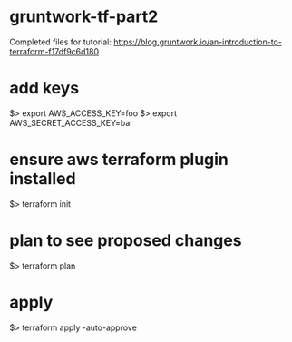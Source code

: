 # gruntwork-tf-part2

Completed files for tutorial: https://blog.gruntwork.io/an-introduction-to-terraform-f17df9c6d180

# add keys
$> export AWS_ACCESS_KEY=foo
$> export AWS_SECRET_ACCESS_KEY=bar

# ensure aws terraform plugin installed
$> terraform init

# plan to see proposed changes
$> terraform plan

# apply
$> terraform apply -auto-approve

